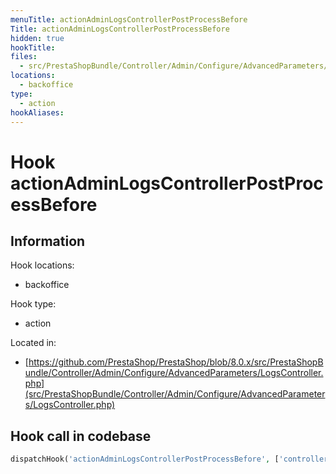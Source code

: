 ```yaml
---
menuTitle: actionAdminLogsControllerPostProcessBefore
Title: actionAdminLogsControllerPostProcessBefore
hidden: true
hookTitle: 
files:
  - src/PrestaShopBundle/Controller/Admin/Configure/AdvancedParameters/LogsController.php
locations:
  - backoffice
type:
  - action
hookAliases:
---
```


# Hook actionAdminLogsControllerPostProcessBefore

## Information

Hook locations: 
  - backoffice

Hook type: 
  - action

Located in: 
  - [https://github.com/PrestaShop/PrestaShop/blob/8.0.x/src/PrestaShopBundle/Controller/Admin/Configure/AdvancedParameters/LogsController.php](src/PrestaShopBundle/Controller/Admin/Configure/AdvancedParameters/LogsController.php)

## Hook call in codebase

```php
dispatchHook('actionAdminLogsControllerPostProcessBefore', ['controller' => $this])
```